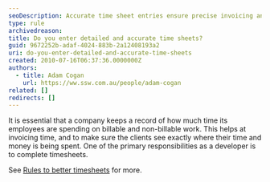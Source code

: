 ```yaml
---
seoDescription: Accurate time sheet entries ensure precise invoicing and client transparency.
type: rule
archivedreason:
title: Do you enter detailed and accurate time sheets?
guid: 9672252b-adaf-4024-883b-2a12408193a2
uri: do-you-enter-detailed-and-accurate-time-sheets
created: 2010-07-16T06:37:36.0000000Z
authors:
  - title: Adam Cogan
    url: https://ww.ssw.com.au/people/adam-cogan
related: []
redirects: []
---
```


It is essential that a company keeps a record of how much time its employees are spending on billable and non-billable work. This helps at invoicing time, and to make sure the clients see exactly where their time and money is being spent. One of the primary responsibilities as a developer is to complete timesheets.

<!--endintro-->

See [Rules to better timesheets](/rules-to-better-timesheets) for more.
